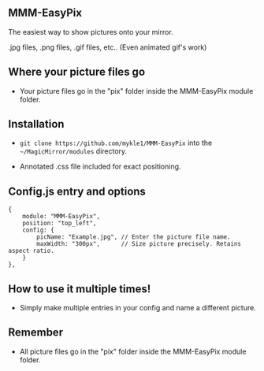 ## MMM-EasyPix

The easiest way to show pictures onto your mirror.

.jpg files, .png files, .gif files, etc..  (Even animated gif's work)

## Where your picture files go

* Your picture files go in the "pix" folder inside the MMM-EasyPix module folder.

## Installation

* `git clone https://github.com/mykle1/MMM-EasyPix` into the `~/MagicMirror/modules` directory.

* Annotated .css file included for exact positioning.

## Config.js entry and options

    {
        module: "MMM-EasyPix",
		position: "top_left",
		config: {
			picName: "Example.jpg", // Enter the picture file name.
			maxWidth: "300px",      // Size picture precisely. Retains aspect ratio.
		}
	},
	
## How to use it multiple times!

* Simply make multiple entries in your config and name a different picture.

## Remember

* All picture files go in the "pix" folder inside the MMM-EasyPix module folder.